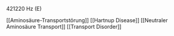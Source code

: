421220 Hz (E)

[[Aminosäure-Transportstörung]]
[[Hartnup Disease]]
[[Neutraler Aminosäure Transport]]
[[Transport Disorder]]